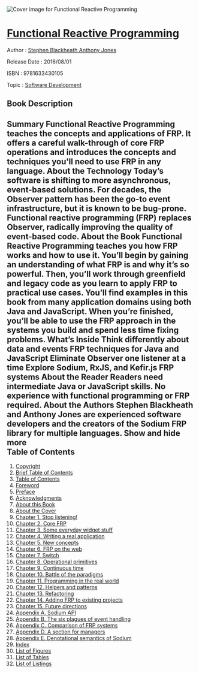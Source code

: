 ![Cover image for Functional Reactive Programming](https://imgdetail.ebookreading.net/cover/cover/software_development/EB9781633430105.jpg)

[Functional Reactive Programming](https://ebookreading.net/view/book/Functional+Reactive+Programming-EB9781633430105_1.html "Functional Reactive Programming")
====================================================================================================================

Author : [Stephen Blackheath Anthony Jones](https://ebookreading.net/search/author/Stephen+Blackheath+Anthony+Jones)

Release Date : 2016/08/01

ISBN : 9781633430105

Topic : [Software Development](https://ebookreading.net/search/category/software-development)

Book Description
-----------------

 Summary
Functional Reactive Programming teaches the concepts and applications of FRP. It offers a careful walk-through of core FRP operations and introduces the concepts and techniques you'll need to use FRP in any language.
About the Technology
Today’s software is shifting to more asynchronous, event-based solutions. For decades, the Observer pattern has been the go-to event infrastructure, but it is known to be bug-prone. Functional reactive programming (FRP) replaces Observer, radically improving the quality of event-based code.
About the Book
Functional Reactive Programming teaches you how FRP works and how to use it. You’ll begin by gaining an understanding of what FRP is and why it’s so powerful. Then, you’ll work through greenfield and legacy code as you learn to apply FRP to practical use cases. You’ll find examples in this book from many application domains using both Java and JavaScript. When you’re finished, you’ll be able to use the FRP approach in the systems you build and spend less time fixing problems.
What’s Inside
Think differently about data and events
FRP techniques for Java and JavaScript
Eliminate Observer one listener at a time
Explore Sodium, RxJS, and Kefir.js FRP systems
About the Reader
Readers need intermediate Java or JavaScript skills. No experience with functional programming or FRP required.
About the Authors
Stephen Blackheath and Anthony Jones are experienced software developers and the creators of the Sodium FRP library for multiple languages.
        Show and hide more                
Table of Contents
-----------------

1. [Copyright](https://ebookreading.net/view/book/Functional+Reactive+Programming-EB9781633430105_3.html)
1. [Brief Table of Contents](https://ebookreading.net/view/book/Functional+Reactive+Programming-EB9781633430105_4.html)
1. [Table of Contents](https://ebookreading.net/view/book/Functional+Reactive+Programming-EB9781633430105_5.html)
1. [Foreword](https://ebookreading.net/view/book/Functional+Reactive+Programming-EB9781633430105_6.html)
1. [Preface](https://ebookreading.net/view/book/Functional+Reactive+Programming-EB9781633430105_7.html)
1. [Acknowledgments](https://ebookreading.net/view/book/Functional+Reactive+Programming-EB9781633430105_8.html)
1. [About this Book](https://ebookreading.net/view/book/Functional+Reactive+Programming-EB9781633430105_9.html)
1. [About the Cover](https://ebookreading.net/view/book/Functional+Reactive+Programming-EB9781633430105_10.html)
1. [Chapter 1. Stop listening!](https://ebookreading.net/view/book/Functional+Reactive+Programming-EB9781633430105_11.html)
1. [Chapter 2. Core FRP](https://ebookreading.net/view/book/Functional+Reactive+Programming-EB9781633430105_12.html)
1. [Chapter 3. Some everyday widget stuff](https://ebookreading.net/view/book/Functional+Reactive+Programming-EB9781633430105_13.html)
1. [Chapter 4. Writing a real application](https://ebookreading.net/view/book/Functional+Reactive+Programming-EB9781633430105_14.html)
1. [Chapter 5. New concepts](https://ebookreading.net/view/book/Functional+Reactive+Programming-EB9781633430105_15.html)
1. [Chapter 6. FRP on the web](https://ebookreading.net/view/book/Functional+Reactive+Programming-EB9781633430105_16.html)
1. [Chapter 7. Switch](https://ebookreading.net/view/book/Functional+Reactive+Programming-EB9781633430105_17.html)
1. [Chapter 8. Operational primitives](https://ebookreading.net/view/book/Functional+Reactive+Programming-EB9781633430105_18.html)
1. [Chapter 9. Continuous time](https://ebookreading.net/view/book/Functional+Reactive+Programming-EB9781633430105_19.html)
1. [Chapter 10. Battle of the paradigms](https://ebookreading.net/view/book/Functional+Reactive+Programming-EB9781633430105_20.html)
1. [Chapter 11. Programming in the real world](https://ebookreading.net/view/book/Functional+Reactive+Programming-EB9781633430105_21.html)
1. [Chapter 12. Helpers and patterns](https://ebookreading.net/view/book/Functional+Reactive+Programming-EB9781633430105_22.html)
1. [Chapter 13. Refactoring](https://ebookreading.net/view/book/Functional+Reactive+Programming-EB9781633430105_23.html)
1. [Chapter 14. Adding FRP to existing projects](https://ebookreading.net/view/book/Functional+Reactive+Programming-EB9781633430105_24.html)
1. [Chapter 15. Future directions](https://ebookreading.net/view/book/Functional+Reactive+Programming-EB9781633430105_25.html)
1. [Appendix A. Sodium API](https://ebookreading.net/view/book/Functional+Reactive+Programming-EB9781633430105_26.html)
1. [Appendix B. The six plagues of event handling](https://ebookreading.net/view/book/Functional+Reactive+Programming-EB9781633430105_27.html)
1. [Appendix C. Comparison of FRP systems](https://ebookreading.net/view/book/Functional+Reactive+Programming-EB9781633430105_28.html)
1. [Appendix D. A section for managers](https://ebookreading.net/view/book/Functional+Reactive+Programming-EB9781633430105_29.html)
1. [Appendix E. Denotational semantics of Sodium](https://ebookreading.net/view/book/Functional+Reactive+Programming-EB9781633430105_30.html)
1. [Index](https://ebookreading.net/view/book/Functional+Reactive+Programming-EB9781633430105_31.html)
1. [List of Figures](https://ebookreading.net/view/book/Functional+Reactive+Programming-EB9781633430105_32.html)
1. [List of Tables](https://ebookreading.net/view/book/Functional+Reactive+Programming-EB9781633430105_33.html)
1. [List of Listings](https://ebookreading.net/view/book/Functional+Reactive+Programming-EB9781633430105_34.html)
